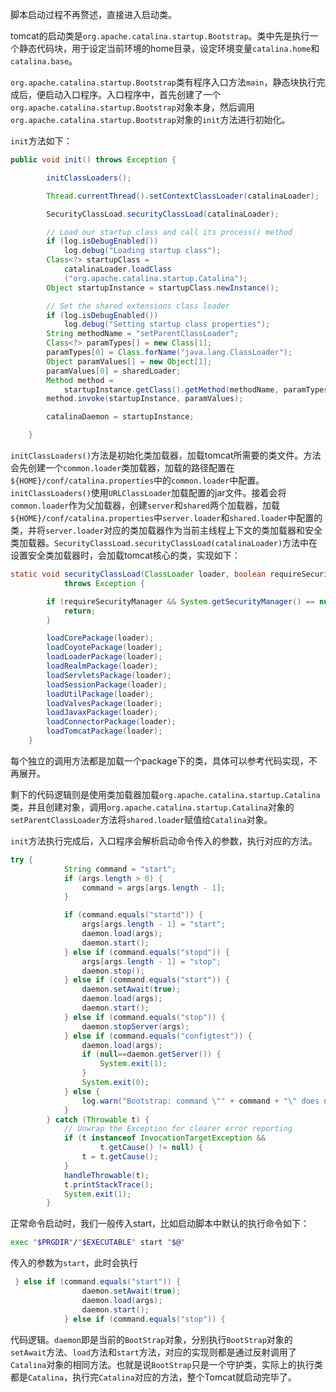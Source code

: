 脚本启动过程不再赘述，直接进入启动类。

tomcat的启动类是`org.apache.catalina.startup.Bootstrap`。类中先是执行一个静态代码块，用于设定当前环境的home目录，设定环境变量`catalina.home`和`catalina.base`。

`org.apache.catalina.startup.Bootstrap`类有程序入口方法`main`，静态块执行完成后，便启动入口程序。入口程序中，首先创建了一个`org.apache.catalina.startup.Bootstrap`对象本身，然后调用`org.apache.catalina.startup.Bootstrap`对象的`init`方法进行初始化。

`init`方法如下：
```java
public void init() throws Exception {

        initClassLoaders();

        Thread.currentThread().setContextClassLoader(catalinaLoader);

        SecurityClassLoad.securityClassLoad(catalinaLoader);

        // Load our startup class and call its process() method
        if (log.isDebugEnabled())
            log.debug("Loading startup class");
        Class<?> startupClass =
            catalinaLoader.loadClass
            ("org.apache.catalina.startup.Catalina");
        Object startupInstance = startupClass.newInstance();

        // Set the shared extensions class loader
        if (log.isDebugEnabled())
            log.debug("Setting startup class properties");
        String methodName = "setParentClassLoader";
        Class<?> paramTypes[] = new Class[1];
        paramTypes[0] = Class.forName("java.lang.ClassLoader");
        Object paramValues[] = new Object[1];
        paramValues[0] = sharedLoader;
        Method method =
            startupInstance.getClass().getMethod(methodName, paramTypes);
        method.invoke(startupInstance, paramValues);

        catalinaDaemon = startupInstance;

    }
```

`initClassLoaders()`方法是初始化类加载器，加载tomcat所需要的类文件。方法会先创建一个`common.loader`类加载器，加载的路径配置在`${HOME}/conf/catalina.properties`中的`common.loader`中配置。`initClassLoaders()`使用`URLClassLoader`加载配置的jar文件。接着会将`common.loader`作为父加载器，创建`server`和`shared`两个加载器，加载`${HOME}/conf/catalina.properties`中`server.loader`和`shared.loader`中配置的类，并将`server.loader`对应的类加载器作为当前主线程上下文的类加载器和安全类加载器。`SecurityClassLoad.securityClassLoad(catalinaLoader)`方法中在设置安全类加载器时，会加载tomcat核心的类，实现如下：
```java
static void securityClassLoad(ClassLoader loader, boolean requireSecurityManager)
            throws Exception {

        if (requireSecurityManager && System.getSecurityManager() == null) {
            return;
        }

        loadCorePackage(loader);
        loadCoyotePackage(loader);
        loadLoaderPackage(loader);
        loadRealmPackage(loader);
        loadServletsPackage(loader);
        loadSessionPackage(loader);
        loadUtilPackage(loader);
        loadValvesPackage(loader);
        loadJavaxPackage(loader);
        loadConnectorPackage(loader);
        loadTomcatPackage(loader);
    }
```
每个独立的调用方法都是加载一个package下的类，具体可以参考代码实现，不再展开。

剩下的代码逻辑则是使用类加载器加载`org.apache.catalina.startup.Catalina`类，并且创建对象，调用`org.apache.catalina.startup.Catalina`对象的`setParentClassLoader`方法将`shared.loader`赋值给`Catalina`对象。

`init`方法执行完成后，入口程序会解析启动命令传入的参数，执行对应的方法。
```java
try {
            String command = "start";
            if (args.length > 0) {
                command = args[args.length - 1];
            }

            if (command.equals("startd")) {
                args[args.length - 1] = "start";
                daemon.load(args);
                daemon.start();
            } else if (command.equals("stopd")) {
                args[args.length - 1] = "stop";
                daemon.stop();
            } else if (command.equals("start")) {
                daemon.setAwait(true);
                daemon.load(args);
                daemon.start();
            } else if (command.equals("stop")) {
                daemon.stopServer(args);
            } else if (command.equals("configtest")) {
                daemon.load(args);
                if (null==daemon.getServer()) {
                    System.exit(1);
                }
                System.exit(0);
            } else {
                log.warn("Bootstrap: command \"" + command + "\" does not exist.");
            }
        } catch (Throwable t) {
            // Unwrap the Exception for clearer error reporting
            if (t instanceof InvocationTargetException &&
                    t.getCause() != null) {
                t = t.getCause();
            }
            handleThrowable(t);
            t.printStackTrace();
            System.exit(1);
        }
```
正常命令启动时，我们一般传入start，比如启动脚本中默认的执行命令如下：
```bash
exec "$PRGDIR"/"$EXECUTABLE" start "$@"
```
传入的参数为`start`，此时会执行
```java
 } else if (command.equals("start")) {
                daemon.setAwait(true);
                daemon.load(args);
                daemon.start();
            } else if (command.equals("stop")) {
```
代码逻辑。`daemon`即是当前的`BootStrap`对象，分别执行`BootStrap`对象的`setAwait`方法、`load`方法和`start`方法，对应的实现则都是通过反射调用了`Catalina`对象的相同方法。也就是说`BootStrap`只是一个守护类，实际上的执行类都是`Catalina`，执行完`Catalina`对应的方法，整个Tomcat就启动完毕了。

